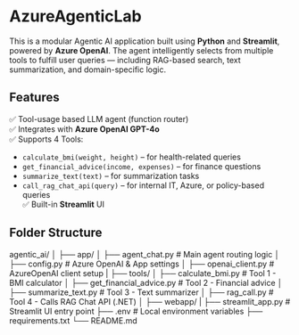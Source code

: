 # AzureAgenticLab

This is a modular Agentic AI application built using **Python** and **Streamlit**, powered by **Azure OpenAI**. The agent intelligently selects from multiple tools to fulfill user queries — including RAG-based search, text summarization, and domain-specific logic.

## Features

✅ Tool-usage based LLM agent (function router)  
✅ Integrates with **Azure OpenAI GPT-4o**  
✅ Supports 4 Tools:
- `calculate_bmi(weight, height)` – for health-related queries
- `get_financial_advice(income, expenses)` – for finance questions
- `summarize_text(text)` – for summarization tasks
- `call_rag_chat_api(query)` – for internal IT, Azure, or policy-based queries  
✅ Built-in **Streamlit** UI   

## Folder Structure

agentic_ai/
│
├── app/
│ ├── agent_chat.py # Main agent routing logic
│ ├── config.py # Azure OpenAI & App settings
│ ├── openai_client.py # AzureOpenAI client setup
| ├── tools/
│   ├── calculate_bmi.py # Tool 1 - BMI calculator
│   ├── get_financial_advice.py # Tool 2 - Financial advice
│   ├── summarize_text.py # Tool 3 - Text summarizer
│   ├── rag_call.py # Tool 4 - Calls RAG Chat API (.NET)
│
├── webapp/
| ├── streamlit_app.py # Streamlit UI entry point
├── .env # Local environment variables
├── requirements.txt
└── README.md
